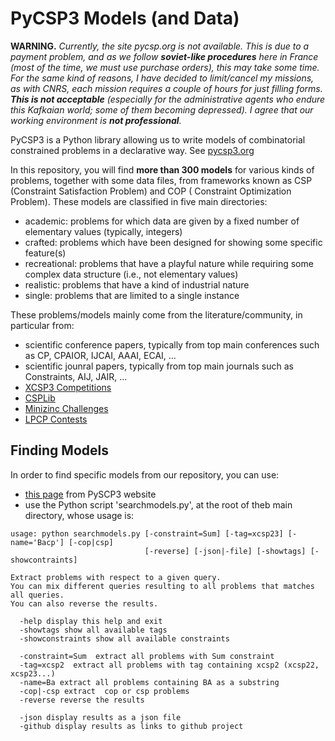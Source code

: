 # PyCSP3 Models (and Data)


**WARNING.** *Currently, the site pycsp.org is not available. This is due to a payment problem, and as we follow **soviet-like procedures** here in France (most of the time, we must use purchase orders), this may take some time. 
For the same kind of reasons, I have decided to limit/cancel my missions, as with CNRS, each mission requires a couple of hours for just filling forms. **This is not acceptable** (especially for the administrative agents who endure this Kafkaian world; some of them becoming depressed). I agree that our working environment is **not professional**.*

PyCSP3 is a Python library allowing us to write models of combinatorial constrained problems in a declarative way.
See [pycsp3.org](https://www.pycsp.org/)

In this repository, you will find **more than 300 models** for various kinds of problems, together with some data files, from frameworks known as CSP (Constraint Satisfaction Problem) and COP (
Constraint Optimization Problem).
These models are classified in five main directories:

- academic: problems for which data are given by a fixed number of elementary values (typically, integers)
- crafted: problems which have been designed for showing some specific feature(s)
- recreational: problems that have a playful nature while requiring some complex data structure (i.e., not elementary values)
- realistic: problems that have a kind of industrial nature
- single: problems that are limited to a single instance

These problems/models mainly come from the literature/community, in particular from:

- scientific conference papers, typically from top main conferences such as CP, CPAIOR, IJCAI, AAAI, ECAI, ... 
- scientific jounral papers, typically from top main journals such as Constraints, AIJ, JAIR, ...
- [XCSP3 Competitions](https://xcsp.org/competitions/)
- [CSPLib](https://www.csplib.org/)
- [Minizinc Challenges](https://github.com/MiniZinc/mzn-challenge)
- [LPCP Contests](https://github.com/lpcp-contest)

## Finding Models

In order to find specific models from our repository, you can use:

- [this page]() from PySCP3 website
- use the Python script 'searchmodels.py', at the root of theb main directory, whose usage is:

```
usage: python searchmodels.py [-constraint=Sum] [-tag=xcsp23] [-name='Bacp'] [-cop|csp]
                              [-reverse] [-json|-file] [-showtags] [-showcontraints]

Extract problems with respect to a given query.
You can mix different queries resulting to all problems that matches all queries.
You can also reverse the results.

  -help display this help and exit
  -showtags show all available tags
  -showconstraints show all available constraints

  -constraint=Sum  extract all problems with Sum constraint
  -tag=xcsp2  extract all problems with tag containing xcsp2 (xcsp22, xcsp23...)
  -name=Ba extract all problems containing BA as a substring
  -cop|-csp extract  cop or csp problems
  -reverse reverse the results

  -json display results as a json file
  -github display results as links to github project
```

